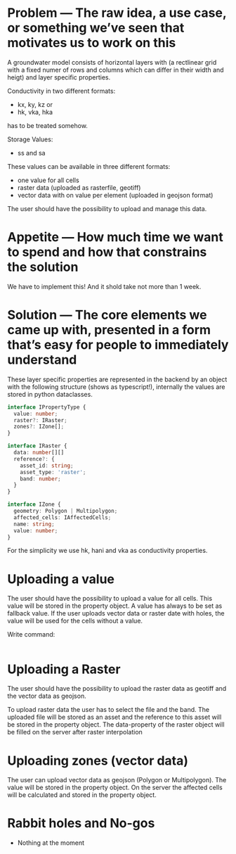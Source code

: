 # Problem — The raw idea, a use case, or something we’ve seen that motivates us to work on this

A groundwater model consists of horizontal layers with (a rectlinear grid with a fixed numer of rows and columns which
can differ in their width and heigt) and layer specific properties.

Conductivity in two different formats:

* kx, ky, kz or
* hk, vka, hka

has to be treated somehow.

Storage Values:

* ss and sa

These values can be available in three different formats:

* one value for all cells
* raster data (uploaded as rasterfile, geotiff)
* vector data with on value per element (uploaded in geojson format)

The user should have the possibility to upload and manage this data.

# Appetite — How much time we want to spend and how that constrains the solution

We have to implement this! And it shold take not more than 1 week.

# Solution — The core elements we came up with, presented in a form that’s easy for people to immediately understand

These layer specific properties are represented in the backend by an object with the following structure (shows as
typescript!), internally the values are stored in python dataclasses.

```typescript
interface IPropertyType {
  value: number;
  raster?: IRaster;
  zones?: IZone[];
}

interface IRaster {
  data: number[][]
  reference?: {
    asset_id: string;
    asset_type: 'raster';
    band: number;
  }
}

interface IZone {
  geometry: Polygon | Multipolygon;
  affected_cells: IAffectedCells;
  name: string;
  value: number;
}
```

For the simplicity we use hk, hani and vka as conductivity properties.

# Uploading a value

The user should have the possibility to upload a value for all cells. This value will be stored in the property object.
A value has always to be set as fallback value. If the user uploads vector data or raster date with holes,
the value will be used for the cells without a value.

Write command:

```yaml

```

# Uploading a Raster

The user should have the possibility to upload the raster data as geotiff and the vector data as geojson.

To upload raster data the user has to select the file and the band.
The uploaded file will be stored as an asset and the reference to this asset will be stored in the property object.
The data-property of the raster object will be filled on the server after raster interpolation

# Uploading zones (vector data)

The user can upload vector data as geojson (Polygon or Multipolygon). The value will be stored in the property object.
On the server the affected cells will be calculated and stored in the property object.

# Rabbit holes and No-gos

* Nothing at the moment

